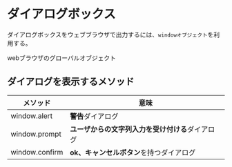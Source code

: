 # ダイアログボックス

ダイアログボックスをウェブブラウザで出力するには、`windowオブジェクト`を利用する。

webブラウザのグローバルオブジェクト
## ダイアログを表示するメソッド

|メソッド|意味|
|---|---|
|window.alert|**警告**ダイアログ|
|window.prompt|**ユーザからの文字列入力を受け付ける**ダイアログ|
|window.confirm|    **ok、キャンセルボタン**を持つダイアログ|
